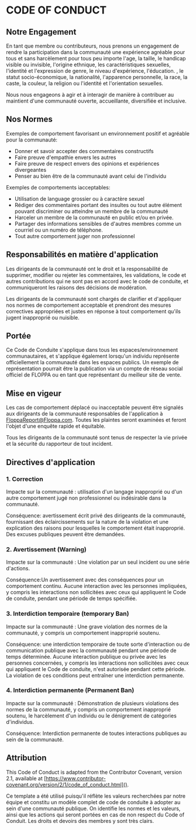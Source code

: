 # CODE OF CONDUCT

## Notre Engagement

En tant que membre ou contributeurs, nous prenons un engagement de rendre la participation dans la communauté une expérience agréable pour tous et sans harcèlement pour tous peu importe l'age, la taille,
le handicap visible ou invisible, l'origine ethnique, les caractéristiques sexuelles, l'identité et l'expression de genre, le niveau d'expérience, l'éducation. , le statut socio-économique, la nationalité,
l'apparence personnelle, la race, la caste, la couleur, la religion ou l'identité et l'orientation sexuelles.

Nous nous engageons à agir et à interagir de manière à contribuer au maintient d'une communauté ouverte, accueillante, diversifiée et inclusive.


## Nos Normes

Exemples de comportement favorisant un environnement positif et agréable pour la communauté:
* Donner et savoir accepter des commentaires constructifs
* Faire preuve d'empathie envers les autres
* Faire preuve de respect envers des opinions et expériences divergeantes
* Penser au bien être de la communauté avant celui de l'individu


Exemples de comportements iacceptables:

* Utilisation de language grossier ou à caractère sexuel
* Rédiger des commentaires portant des insultes ou tout autre élément pouvant discriminer ou atteindre un membre de la communauté
* Harceler un membre de la communauté en public et/ou en privée.
* Partager des informations sensibles de d'autres membres comme un courriel ou un numéro de téléphone.
* Tout autre comportement juger non professionnel

## Responsabilités en matière d'application

Les dirigeants de la communauté ont le droit et la responsabilité de supprimer, modifier ou rejeter les commentaires,
les validations, le code et autres contributions qui ne sont pas en accord avec le code de conduite, et communiqueront les raisons des décisions de modération.

Les dirigeants de la communauté sont chargés de clarifier et d'appliquer nos normes de comportement acceptable et prendront des mesures correctives appropriées et
justes en réponse à tout comportement qu'ils jugent inapproprié ou nuisible.

## Portée

Ce Code de Conduite s'applique dans tous les espaces/environnement communautaires, et s'applique également lorsqu'un individu représente officiellement la communauté dans les espaces publics.
Un exemple de représentation pourrait être la publication via un compte de réseau social officiel de FLOPPA ou en tant que représentant du meilleur site de vente.

## Mise en vigeur
Les cas de comportement déplacé ou  inacceptable peuvent être signalés aux dirigeants de la communauté responsables de l'application à [FloppaReport@Floppa.com](). Toutes les plaintes seront examinées et feront l'objet d'une enquête rapide et équitable.

Tous les dirigeants de la communauté sont tenus de respecter la vie privée et la sécurité du rapporteur de tout incident.

## Directives d'application

### 1. Correction
Impacte sur la communauté :
utilisation d'un langage inapproprié ou d'un autre comportement jugé non professionnel ou indésirable dans la communauté.

Conséquence:
avertissement écrit privé des dirigeants de la communauté, fournissant des éclaircissements sur
la nature de la violation et une explication des raisons pour lesquelles le comportement était
inapproprié. Des excuses publiques peuvent être demandées.
### 2. Avertissement (Warning)
Impacte sur la communauté : Une violation par un seul incident ou une série d'actions.

Conséquence:Un avertissement avec des conséquences pour un comportement continu. Aucune interaction avec les personnes impliquées, y compris les interactions non sollicitées avec ceux qui appliquent le Code de conduite,
pendant une période de temps spécifiée. 
### 3. Interdiction temporaire (temporary Ban)
Impacte sur la communauté : Une grave violation des normes de la communauté, y compris un comportement inapproprié soutenu.

Conséquence: une interdiction temporaire de toute sorte d'interaction ou de communication publique avec la communauté pendant une période de temps déterminée. Aucune interaction publique ou privée avec les personnes concernées, y compris les interactions non sollicitées avec ceux qui appliquent le Code de conduite, n'est autorisée pendant cette période. La violation de ces conditions peut entraîner une interdiction permanente.

### 4. Interdiction permanente (Permanent Ban)
Impacte sur la communauté : Démonstration de plusieurs violations des normes de la communauté, y compris un comportement inapproprié soutenu, le harcèlement d'un individu ou le dénigrement de catégories d'individus.

Conséquence: Interdiction permanente de toutes interactions publiques au sein de la communauté.

## Attribution

This Code of Conduct is adapted from the Contributor Covenant,
version 2.1, available at
[https://www.contributor-covenant.org/version/2/1/code_of_conduct.html]().

Ce template a été utilisé puisqu'il réflète les valeurs recherchées par notre équipe et constitu un modèle complet de code de conduite à adopter au sein d'une communauté publique. On identifie les normes et les valeurs, ainsi que les actions qui seront portées en cas de non respect du Code of Conduit. Les droits et devoirs des membres y sont très clairs.